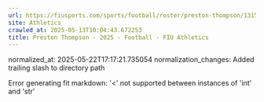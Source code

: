 ```yaml
---
url: https://fiusports.com/sports/football/roster/preston-thompson/13152/
site: Athletics
crawled_at: 2025-05-13T10:04:43.672253
title: Preston Thompson - 2025 - Football - FIU Athletics
---
```

normalized_at: 2025-05-22T17:17:21.735054
normalization_changes: Added trailing slash to directory path

Error generating fit markdown: '<' not supported between instances of 'int' and 'str'